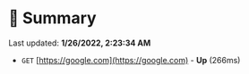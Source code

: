 # 📖 Summary
Last updated: **1/26/2022, 2:23:34 AM**

- `GET` [https://google.com](https://google.com) - **Up** (266ms)
